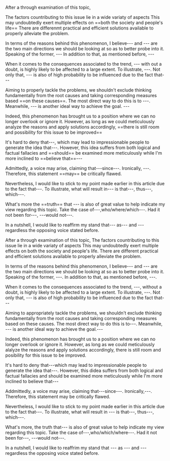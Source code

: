 


After a through examination of this topic,

The factors countributing to this issue lie in a wide variaty of aspects
This may undoubtedly exert multiple effects on ==both the society and people's life==
There are differenmt practical and efficient solutions available to properly alleviate the problem. 

In terms of the reasons behind this phenomenon, I believe--- and --- are the two main directions we should be looking at so as to better probe into it. Speaking of the former, --- In addition to that, as mentioned before, ---

When it comes to the consequences associated to the trend, --- with out a doubt, is highly likely to be affected to a large extent. To illustrate, ---. Not only that, --- is also of high probability to be influenced due to the fact that---

Aiming to properly tackle the problems, we shouldn't exclude thinking fundamentally from the root causes and taking corresponding measures based ==on these causes==. The most direct way to do this is to ---. Meanwhile, --- is another ideal way to achieve the goal. ---

Indeed, this phenomenon has brought us to a position where we can no longer overlook or ignore it. However, as long as we could meticulously analyze the reasons and apply solutions accordingly, ==there is still room and possibility for this issue to be improved==



It's hard to deny that---, which may lead to impressionable people to generate the idea that---. However, this idea suffers from both logical and factual fallacies and ==should== be examined more meticulously while I'm more inclined to ==believe that==---

Admittedly, a voice may arise, claiming that---since---. Ironically, ---. Therefore, this statement ==may== be critically flawed.

Nevertheless, I would like to stick to my point made earlier in this article due to the fact that---. To illustrate, what will result in--- is that---, thus---, which---.

What's more the ==truth== that --- is also of great value to help indicate my view regarding this topic. Take the case of---,who/where/which---. Had it not been for---, ---would not---.

In a nutshell, I would like to reaffirm my stand that--- as--- and --- regardless the opposing voice stated before.



After a through examination of this topic,
The factors countributing to this issue lie in a wide variaty of aspects
This may undoubtedly exert multiple effects on both the society and people's life.
There are different practical and efficient solutions available to properly alleviate the problem.

In terms of the reasons behind this phenomenon, I believe--- and --- are the two main directions we should be looking at so as to better probe into it. Speaking of the former, ---. In addition to that, as mentioned before, ---.


When it comes to the consequences associated to the trend, ---, without a doubt, is highly likely to be affected to a large extent. To illustrate, ---. Not only that, --- is also of high probability to be influenced due to the fact that---

Aiming to appropriately tackle the problems, we shouldn't exclude thinking fundamentally from the root causes and taking corresponding measures based on these causes. The most direct way to do this is to---. Meanwhile, --- is another ideal way to achieve the goal.---

Indeed, this phenomenon has brought us to a position where we can no longer overlook or ignore it. However, as long as we could meticulously alalyze the reasons and apply solutions accordingly, there is still room and posibility for this issue to be improved.


It's hard to deny that---which may lead to impressionable people to generate the idea that---. However, this didea suffers from both logical and factual fallacies and should be examined more meticulously while I'm more inclined to believe that---

Addmittedly, a voice may arise, claiming that---since---. Ironically,---. Therefore, this statement may be critically flawed.

Nevertheless, I would like to stick to my point made earlier in this article due to the fact that---. To illustrate, what will result in --- is that---, thus---, which---.

What's more, the truth that--- is also of great value to help indicate my view regarding this topic. Take the case of---,who/which/where---. Had it not been for---, ---would not---.

In a nutshell, I would like to reaffrim my stand that --- as --- and --- regardless the opposing voice stated before. 